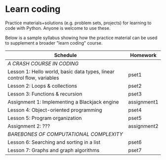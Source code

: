 Learn coding
============

Practice materials+solutions (e.g. problem sets, projects) for learning to code with Python. Anyone is welcome to use these.

Below is a sample syllabus showing how the practice material can be used to supplement a broader "learn coding" course.

| Schedule | Homework |
| --- | --- |
| *A CRASH COURSE IN CODING* ||
| Lesson 1: Hello world, basic data types, linear control flow, variables | pset1 |
| Lesson 2: Loops & collections | pset2 |
| Lesson 3: Functions & recursion | pset3 |
| Assignment 1: Implementing a Blackjack engine | assignment1 |
| Lesson 4: Object-oriented programming | pset4 |
| Lesson 5: Program organization | pset5 |
| Assignment 2: ??? | assignment2 |
| *BAREBONES OF COMPUTATIONAL COMPLEXITY* ||
| Lesson 6: Searching and sorting in a list | pset6 |
| Lesson 7: Graphs and graph algorithms | pset7 |
